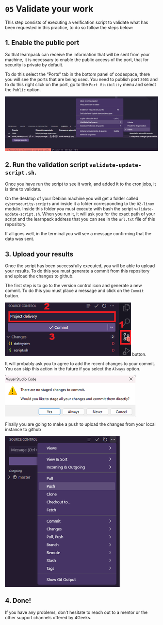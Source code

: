 # `05` Validate your work

This step consists of executing a verification script to validate what has been requested in this practice, to do so follow the steps below:

## 1. Enable the public port

So that learnpack can receive the information that will be sent from your machine, it is necessary to enable the public access of the port, that for security is private by default.

To do this select the “Ports” tab in the bottom panel of codespace, there you will see the ports that are being used. You need to publish port `3001` and to do this right click on the port, go to the `Port Visibility` menu and select the `Public` option.

![Public pocrt](../../.learn/assets/public-ports.png)

## 2. Run the validation script `validate-update-script.sh`.

Once you have run the script to see it work, and added it to the cron jobs, it is time to validate.

On the desktop of your Debian machine you will get a folder called `cybersecurity-scripts` and inside it a folder corresponding to the `02-linux` module. Inside this folder you must execute with bash the script `validate-update-script.sh`. When you run it, it will ask you for the exact path of your script and the learnpack address that you can see in the `url.txt` file of this repository.

If all goes well, in the terminal you will see a message confirming that the data was sent. 

## 3. Upload your results

Once the script has been successfully executed, you will be able to upload your results. To do this you must generate a commit from this repository and upload the changes to github.

The first step is to go to the version control icon and generate a new commit. To do this you must place a message and click on the `Commit` button.

![Generate commit](../../.learn/assets/commit.png) button.

It will probably ask you to agree to add the recent changes to your commit. You can skip this action in the future if you select the `Always` option.

![Accept stage of changes](../../.learn/assets/accept-stage.png)

Finally you are going to make a push to upload the changes from your local instance to github

![Make push](../../.learn/assets/push.png)

## 4. Done!

If you have any problems, don't hesitate to reach out to a mentor or the other support channels offered by 4Geeks.
